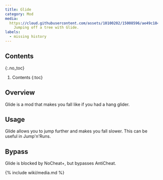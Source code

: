 ```yaml
---
title: Glide
category: Mod
media:
  https://cloud.githubusercontent.com/assets/10100202/15008596/ae49c184-11e1-11e6-87ac-a058d74ab214.jpg: |
    Jumping off a tree with Glide.
labels:
  - missing history
---
```

## Contents
{:.no_toc}
1. Contents
{:toc}

## Overview
Glide is a mod that makes you fall like if you had a hang glider.

## Usage
Glide allows you to jump further and makes you fall slower. This can be useful in Jump'n'Runs.

## Bypass
Glide is blocked by NoCheat+, but bypasses AntiCheat.

{% include wiki/media.md %}
